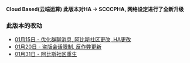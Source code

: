 **Cloud Based(云端运算) 此版本对HA -> SCCCPHA, 网络设定进行了全新升级** 
  
### 此版本的改动
* [01月15日 - 优化群聊消息, 阿比斯社区更改, HA更改](01-15)  
* [01月20日 - 盗版会话限制, 反作弊更新](01-20)  
* [01月31日 - 阿比斯社区重生](01-31)  
